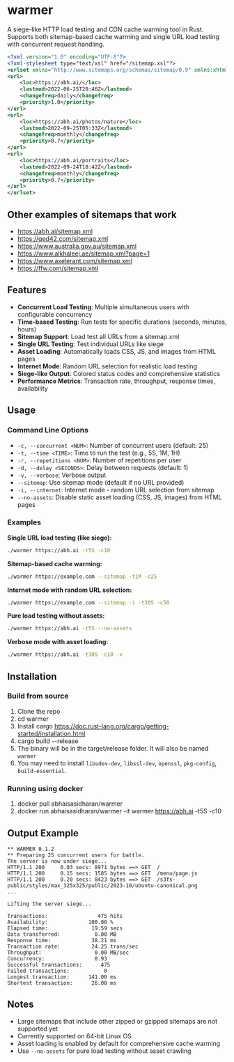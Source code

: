 # warmer
A siege-like HTTP load testing and CDN cache warming tool in Rust. Supports both sitemap-based cache warming and single URL load testing with concurrent request handling.

```xml
<?xml version="1.0" encoding="UTF-8"?>
<?xml-stylesheet type="text/xsl" href="/sitemap.xsl"?>
<urlset xmlns="http://www.sitemaps.org/schemas/sitemap/0.9" xmlns:xhtml="http://www.w3.org/1999/xhtml">
<url>
    <loc>https://abh.ai/</loc>
    <lastmod>2022-06-25T20:46Z</lastmod>
    <changefreq>daily</changefreq>
    <priority>1.0</priority>
</url>
<url>
    <loc>https://abh.ai/photos/nature</loc>
    <lastmod>2022-09-25T05:33Z</lastmod>
    <changefreq>monthly</changefreq>
    <priority>0.7</priority>
</url>
<url>
    <loc>https://abh.ai/portraits</loc>
    <lastmod>2022-09-24T18:42Z</lastmod>
    <changefreq>monthly</changefreq>
    <priority>0.7</priority>
</url>
</urlset>
```

## Other examples of sitemaps that work

- https://abh.ai/sitemap.xml
- https://qed42.com/sitemap.xml
- https://www.australia.gov.au/sitemap.xml
- https://www.alkhaleej.ae/sitemap.xml?page=1
- https://www.axelerant.com/sitemap.xml
- https://ffw.com/sitemap.xml

## Features

- **Concurrent Load Testing**: Multiple simultaneous users with configurable concurrency
- **Time-based Testing**: Run tests for specific durations (seconds, minutes, hours)
- **Sitemap Support**: Load test all URLs from a sitemap.xml
- **Single URL Testing**: Test individual URLs like siege
- **Asset Loading**: Automatically loads CSS, JS, and images from HTML pages
- **Internet Mode**: Random URL selection for realistic load testing
- **Siege-like Output**: Colored status codes and comprehensive statistics
- **Performance Metrics**: Transaction rate, throughput, response times, availability

## Usage

### Command Line Options

- `-c, --concurrent <NUM>`: Number of concurrent users (default: 25)
- `-t, --time <TIME>`: Time to run the test (e.g., 5S, 1M, 1H)
- `-r, --repetitions <NUM>`: Number of repetitions per user
- `-d, --delay <SECONDS>`: Delay between requests (default: 1)
- `-v, --verbose`: Verbose output
- `--sitemap`: Use sitemap mode (default if no URL provided)
- `-i, --internet`: Internet mode - random URL selection from sitemap
- `--no-assets`: Disable static asset loading (CSS, JS, images) from HTML pages

### Examples

**Single URL load testing (like siege):**
```bash
./warmer https://abh.ai -t5S -c10
```

**Sitemap-based cache warming:**
```bash
./warmer https://example.com --sitemap -t1M -c25
```

**Internet mode with random URL selection:**
```bash
./warmer https://example.com --sitemap -i -t30S -c50
```

**Pure load testing without assets:**
```bash
./warmer https://abh.ai -t5S --no-assets
```

**Verbose mode with asset loading:**
```bash
./warmer https://abh.ai -t30S -c10 -v
```

## Installation

### Build from source
1. Clone the repo
2. cd warmer
3. Install cargo https://doc.rust-lang.org/cargo/getting-started/installation.html
4. cargo build --release
5. The binary will be in the target/release folder. It will also be named `warmer`
6. You may need to install `libudev-dev`, `libssl-dev`, `openssl`, `pkg-config`, `build-essential`.

### Running using docker
1. docker pull abhaisasidharan/warmer
2. docker run abhaisasidharan/warmer -it warmer https://abh.ai -t5S -c10

## Output Example

```
** WARMER 0.1.2
** Preparing 25 concurrent users for battle.
The server is now under siege...
HTTP/1.1 200     0.03 secs: 8971 bytes ==> GET  /
HTTP/1.1 200     0.15 secs: 1585 bytes ==> GET  /menu/page.js
HTTP/1.1 200     0.20 secs: 8423 bytes ==> GET  /s3fs-public/styles/max_325x325/public/2023-10/ubuntu-canonical.png
...

Lifting the server siege...

Transactions:                475 hits
Availability:             100.00 %
Elapsed time:              19.59 secs
Data transferred:           0.00 MB
Response time:             38.21 ms
Transaction rate:          24.25 trans/sec
Throughput:                 0.00 MB/sec
Concurrency:                0.93
Successful transactions:      475
Failed transactions:           0
Longest transaction:      141.00 ms
Shortest transaction:      26.00 ms
```

## Notes
- Large sitemaps that include other zipped or gzipped sitemaps are not supported yet
- Currently supported on 64-bit Linux OS
- Asset loading is enabled by default for comprehensive cache warming
- Use `--no-assets` for pure load testing without asset crawling
